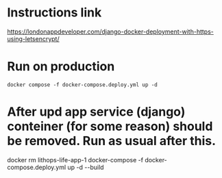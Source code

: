 # Instructions link
https://londonappdeveloper.com/django-docker-deployment-with-https-using-letsencrypt/   


# Run on production
`docker compose -f docker-compose.deploy.yml up -d`


# After upd app service (django) conteiner (for some reason) should be removed. Run as usual after this. 
docker rm lithops-life-app-1
docker-compose -f docker-compose.deploy.yml up -d --build